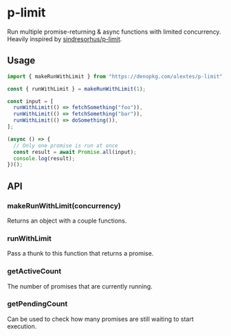 # p-limit

Run multiple promise-returning & async functions with limited concurrency.
Heavily inspired by [sindresorhus/p-limit](https://github.com/sindresorhus/p-limit).

## Usage

```ts
import { makeRunWithLimit } from "https://denopkg.com/alextes/p-limit";

const { runWithLimit } = makeRunWithLimit(1);

const input = [
  runWithLimit(() => fetchSomething("foo")),
  runWithLimit(() => fetchSomething("bar")),
  runWithLimit(() => doSomething()),
];

(async () => {
  // Only one promise is run at once
  const result = await Promise.all(input);
  console.log(result);
})();
```

## API

### makeRunWithLimit(concurrency)
Returns an object with a couple functions.

### runWithLimit
Pass a thunk to this function that returns a promise.

### getActiveCount
The number of promises that are currently running.

### getPendingCount
Can be used to check how many promises are still waiting to start execution.
